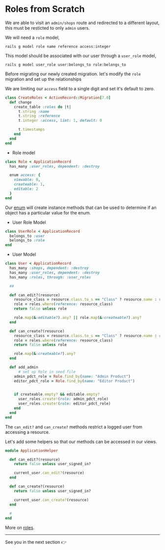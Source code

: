 # Roles from Scratch

We are able to visit an `admin/shops` route and redirected to a different layout, this must be resticted to only `admin` users. 

We will need a `role` model, 

`rails g model role name reference access:integer`

This model should be associated with our user through a `user_role` model, 

`rails g model user_role user:belongs_to role:belongs_to`

Before migrating our newly created migration. let's modify the `role` migration and set up the relationships

We are limiting our `access` field to a single digit and set it's default to zero.

```ruby
class CreateRoles < ActiveRecord::Migration[7.0]
  def change
    create_table :roles do |t|
      t.string :name
      t.string :reference
      t.integer :access, limt: 1, default: 0

      t.timestamps
    end
  end
end

```

- Role model 

```ruby
class Role < ApplicationRecord
  has_many :user_roles, dependent: :destroy 

  enum access: {
    viewable: 0, 
    createable: 1, 
    editable: 2
  }
end

```

Our [enum](https://edgeguides.rubyonrails.org/active_record_querying.html#enums) will create instance methods that can be used to determine if an object has a particular value for the enum.

- User Role Model 

```ruby 
class UserRole < ApplicationRecord
  belongs_to :user
  belongs_to :role
end

```

- User Model 

```ruby 
class User < ApplicationRecord
  has_many :shops, dependent: :destroy
  has_many :user_roles, dependent: :destroy
  has_many :roles, through: :user_roles 

  ##

  def can_edit?(resource)
    resource_class = resource.class.to_s == "Class" ? resource.name : resource.class.to_s 
    role = roles.where(reference: resource_class)
    return false unless role 

    role.map(&:editable?).any? || role.map(&:createable?).any? 
  end

  def can_create?(resource)
    resource_class = resource.class.to_s == "Class" ? resource.name : resource.class.to_s 
    role = roles.where(reference: resource_class)
    return false unless role 

    role.map(&:createable?).any? 
  end

  def add_admin 
      # set up Role in seed file
    admin_pdct_role = Role.find_by(name: "Admin Product")
    editor_pdct_role = Role.find_by(name: "Editor Product")
  

    if createable.empty? && editable.empty?
      user_roles.create!(role: admin_pdct_role)
      user_roles.create!(role: editor_pdct_role)
    end
  end
end

```

The `can_edit?` and `can_create?` methods restrict a logged user from accessing a resource.

Let's add some helpers so that our methods can be accessed in our views.

```ruby 
module ApplicationHelper

  def can_edit?(resource)
    return false unless user_signed_in?

    current_user.can_edit?(resource)
  end

  def can_create?(resource)
    return false unless user_signed_in?

    current_user.can_create?(resource) 
  end
  
  #
end

```

More on [roles](https://www.youtube.com/watch?v=htoAZlv-SBM).
***

See you in the next section 👉